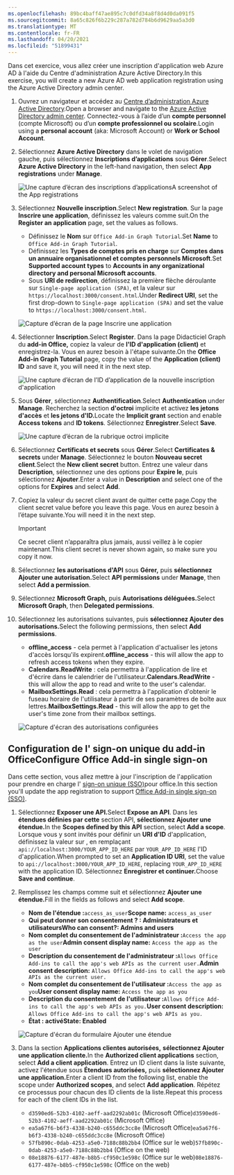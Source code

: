 ```yaml
---
ms.openlocfilehash: 89bc4baff47ae895c7c0dfd34a8f8d4d0da091f5
ms.sourcegitcommit: 8a65c826f6b229c287a782d784b6d9629aa5a3d0
ms.translationtype: MT
ms.contentlocale: fr-FR
ms.lasthandoff: 04/20/2021
ms.locfileid: "51899431"
---
```

<!-- markdownlint-disable MD002 MD041 -->

<span data-ttu-id="fad3b-101">Dans cet exercice, vous allez créer une inscription d'application web Azure AD à l'aide du Centre d'administration Azure Active Directory.</span><span class="sxs-lookup"><span data-stu-id="fad3b-101">In this exercise, you will create a new Azure AD web application registration using the Azure Active Directory admin center.</span></span>

1. <span data-ttu-id="fad3b-102">Ouvrez un navigateur et accédez au [Centre d’administration Azure Active Directory](https://aad.portal.azure.com).</span><span class="sxs-lookup"><span data-stu-id="fad3b-102">Open a browser and navigate to the [Azure Active Directory admin center](https://aad.portal.azure.com).</span></span> <span data-ttu-id="fad3b-103">Connectez-vous à l’aide d’un **compte personnel** (compte Microsoft) ou d’un **compte professionnel ou scolaire**.</span><span class="sxs-lookup"><span data-stu-id="fad3b-103">Login using a **personal account** (aka: Microsoft Account) or **Work or School Account**.</span></span>

1. <span data-ttu-id="fad3b-104">Sélectionnez **Azure Active Directory** dans le volet de navigation gauche, puis sélectionnez **Inscriptions d’applications** sous **Gérer**.</span><span class="sxs-lookup"><span data-stu-id="fad3b-104">Select **Azure Active Directory** in the left-hand navigation, then select **App registrations** under **Manage**.</span></span>

    ![<span data-ttu-id="fad3b-105">Une capture d’écran des inscriptions d’applications</span><span class="sxs-lookup"><span data-stu-id="fad3b-105">A screenshot of the App registrations</span></span> ](images/app-registrations.png)

1. <span data-ttu-id="fad3b-106">Sélectionnez **Nouvelle inscription**.</span><span class="sxs-lookup"><span data-stu-id="fad3b-106">Select **New registration**.</span></span> <span data-ttu-id="fad3b-107">Sur la page **Inscrire une application**, définissez les valeurs comme suit.</span><span class="sxs-lookup"><span data-stu-id="fad3b-107">On the **Register an application** page, set the values as follows.</span></span>

    - <span data-ttu-id="fad3b-108">Définissez le **Nom** sur `Office Add-in Graph Tutorial`.</span><span class="sxs-lookup"><span data-stu-id="fad3b-108">Set **Name** to `Office Add-in Graph Tutorial`.</span></span>
    - <span data-ttu-id="fad3b-109">Définissez les **Types de comptes pris en charge** sur **Comptes dans un annuaire organisationnel et comptes personnels Microsoft**.</span><span class="sxs-lookup"><span data-stu-id="fad3b-109">Set **Supported account types** to **Accounts in any organizational directory and personal Microsoft accounts**.</span></span>
    - <span data-ttu-id="fad3b-110">Sous **URI de redirection**, définissez la première flèche déroulante sur `Single-page application (SPA)`, et la valeur sur `https://localhost:3000/consent.html`.</span><span class="sxs-lookup"><span data-stu-id="fad3b-110">Under **Redirect URI**, set the first drop-down to `Single-page application (SPA)` and set the value to `https://localhost:3000/consent.html`.</span></span>

    ![Capture d’écran de la page Inscrire une application](images/register-an-app.png)

1. <span data-ttu-id="fad3b-112">Sélectionner **Inscription**.</span><span class="sxs-lookup"><span data-stu-id="fad3b-112">Select **Register**.</span></span> <span data-ttu-id="fad3b-113">Dans la page Didacticiel Graph du **add-in Office,** copiez la valeur de **l'ID d'application (client)** et enregistrez-la. Vous en aurez besoin à l'étape suivante.</span><span class="sxs-lookup"><span data-stu-id="fad3b-113">On the **Office Add-in Graph Tutorial** page, copy the value of the **Application (client) ID** and save it, you will need it in the next step.</span></span>

    ![Une capture d’écran de l’ID d’application de la nouvelle inscription d'application](images/application-id.png)

1. <span data-ttu-id="fad3b-115">Sous **Gérer**, sélectionnez **Authentification**.</span><span class="sxs-lookup"><span data-stu-id="fad3b-115">Select **Authentication** under **Manage**.</span></span> <span data-ttu-id="fad3b-116">Recherchez la section **d'octroi** implicite et activez **les jetons d'accès** et **les jetons d'ID.**</span><span class="sxs-lookup"><span data-stu-id="fad3b-116">Locate the **Implicit grant** section and enable **Access tokens** and **ID tokens**.</span></span> <span data-ttu-id="fad3b-117">Sélectionnez **Enregistrer**.</span><span class="sxs-lookup"><span data-stu-id="fad3b-117">Select **Save**.</span></span>

    ![Une capture d’écran de la rubrique octroi implicite](./images/aad-implicit-grant.png)

1. <span data-ttu-id="fad3b-119">Sélectionnez **Certificats et secrets** sous **Gérer**.</span><span class="sxs-lookup"><span data-stu-id="fad3b-119">Select **Certificates & secrets** under **Manage**.</span></span> <span data-ttu-id="fad3b-120">Sélectionnez le bouton **Nouveau secret client**.</span><span class="sxs-lookup"><span data-stu-id="fad3b-120">Select the **New client secret** button.</span></span> <span data-ttu-id="fad3b-121">Entrez une valeur dans **Description**, sélectionnez une des options pour **Expire le**, puis sélectionnez **Ajouter**.</span><span class="sxs-lookup"><span data-stu-id="fad3b-121">Enter a value in **Description** and select one of the options for **Expires** and select **Add**.</span></span>

1. <span data-ttu-id="fad3b-122">Copiez la valeur du secret client avant de quitter cette page.</span><span class="sxs-lookup"><span data-stu-id="fad3b-122">Copy the client secret value before you leave this page.</span></span> <span data-ttu-id="fad3b-123">Vous en aurez besoin à l’étape suivante.</span><span class="sxs-lookup"><span data-stu-id="fad3b-123">You will need it in the next step.</span></span>

    > [!IMPORTANT]
    > <span data-ttu-id="fad3b-124">Ce secret client n’apparaîtra plus jamais, aussi veillez à le copier maintenant.</span><span class="sxs-lookup"><span data-stu-id="fad3b-124">This client secret is never shown again, so make sure you copy it now.</span></span>

1. <span data-ttu-id="fad3b-125">Sélectionnez **les autorisations d'API** sous **Gérer,** puis **sélectionnez Ajouter une autorisation.**</span><span class="sxs-lookup"><span data-stu-id="fad3b-125">Select **API permissions** under **Manage**, then select **Add a permission**.</span></span>

1. <span data-ttu-id="fad3b-126">Sélectionnez **Microsoft Graph,** puis **Autorisations déléguées.**</span><span class="sxs-lookup"><span data-stu-id="fad3b-126">Select **Microsoft Graph**, then **Delegated permissions**.</span></span>

1. <span data-ttu-id="fad3b-127">Sélectionnez les autorisations suivantes, puis **sélectionnez Ajouter des autorisations.**</span><span class="sxs-lookup"><span data-stu-id="fad3b-127">Select the following permissions, then select **Add permissions**.</span></span>

    - <span data-ttu-id="fad3b-128">**offline_access** - cela permet à l'application d'actualiser les jetons d'accès lorsqu'ils expirent.</span><span class="sxs-lookup"><span data-stu-id="fad3b-128">**offline_access** - this will allow the app to refresh access tokens when they expire.</span></span>
    - <span data-ttu-id="fad3b-129">**Calendars.ReadWrite** : cela permettra à l'application de lire et d'écrire dans le calendrier de l'utilisateur.</span><span class="sxs-lookup"><span data-stu-id="fad3b-129">**Calendars.ReadWrite** - this will allow the app to read and write to the user's calendar.</span></span>
    - <span data-ttu-id="fad3b-130">**MailboxSettings.Read** : cela permettra à l'application d'obtenir le fuseau horaire de l'utilisateur à partir de ses paramètres de boîte aux lettres.</span><span class="sxs-lookup"><span data-stu-id="fad3b-130">**MailboxSettings.Read** - this will allow the app to get the user's time zone from their mailbox settings.</span></span>

    ![Capture d'écran des autorisations configurées](images/configured-permissions.png)

## <a name="configure-office-add-in-single-sign-on"></a><span data-ttu-id="fad3b-132">Configuration de l' sign-on unique du add-in Office</span><span class="sxs-lookup"><span data-stu-id="fad3b-132">Configure Office Add-in single sign-on</span></span>

<span data-ttu-id="fad3b-133">Dans cette section, vous allez mettre à jour l'inscription de l'application pour prendre en charge l' [sign-on unique (SSO)](https://docs.microsoft.com/office/dev/add-ins/develop/sso-in-office-add-ins)pour office.</span><span class="sxs-lookup"><span data-stu-id="fad3b-133">In this section you'll update the app registration to support [Office Add-in single sign-on (SSO)](https://docs.microsoft.com/office/dev/add-ins/develop/sso-in-office-add-ins).</span></span>

1. <span data-ttu-id="fad3b-134">Sélectionnez **Exposer une API.**</span><span class="sxs-lookup"><span data-stu-id="fad3b-134">Select **Expose an API**.</span></span> <span data-ttu-id="fad3b-135">Dans les **étendues définies par cette** section API, **sélectionnez Ajouter une étendue.**</span><span class="sxs-lookup"><span data-stu-id="fad3b-135">In the **Scopes defined by this API** section, select **Add a scope**.</span></span> <span data-ttu-id="fad3b-136">Lorsque vous y sont invités pour définir un **URI d'ID** d'application, définissez la valeur sur , en remplaçant `api://localhost:3000/YOUR_APP_ID_HERE` par `YOUR_APP_ID_HERE` l'ID d'application.</span><span class="sxs-lookup"><span data-stu-id="fad3b-136">When prompted to set an **Application ID URI**, set the value to `api://localhost:3000/YOUR_APP_ID_HERE`, replacing `YOUR_APP_ID_HERE` with the application ID.</span></span> <span data-ttu-id="fad3b-137">Sélectionnez **Enregistrer et continuer.**</span><span class="sxs-lookup"><span data-stu-id="fad3b-137">Choose **Save and continue**.</span></span>

1. <span data-ttu-id="fad3b-138">Remplissez les champs comme suit et sélectionnez **Ajouter une étendue.**</span><span class="sxs-lookup"><span data-stu-id="fad3b-138">Fill in the fields as follows and select **Add scope**.</span></span>

    - <span data-ttu-id="fad3b-139">**Nom de l'étendue :**`access_as_user`</span><span class="sxs-lookup"><span data-stu-id="fad3b-139">**Scope name:** `access_as_user`</span></span>
    - <span data-ttu-id="fad3b-140">**Qui peut donner son consentement ? : Administrateurs et utilisateurs**</span><span class="sxs-lookup"><span data-stu-id="fad3b-140">**Who can consent?: Admins and users**</span></span>
    - <span data-ttu-id="fad3b-141">**Nom complet du consentement de l'administrateur :**`Access the app as the user`</span><span class="sxs-lookup"><span data-stu-id="fad3b-141">**Admin consent display name:** `Access the app as the user`</span></span>
    - <span data-ttu-id="fad3b-142">**Description du consentement de l'administrateur :**`Allows Office Add-ins to call the app's web APIs as the current user.`</span><span class="sxs-lookup"><span data-stu-id="fad3b-142">**Admin consent description:** `Allows Office Add-ins to call the app's web APIs as the current user.`</span></span>
    - <span data-ttu-id="fad3b-143">**Nom complet du consentement de l'utilisateur :**`Access the app as you`</span><span class="sxs-lookup"><span data-stu-id="fad3b-143">**User consent display name:** `Access the app as you`</span></span>
    - <span data-ttu-id="fad3b-144">**Description du consentement de l'utilisateur :**`Allows Office Add-ins to call the app's web APIs as you.`</span><span class="sxs-lookup"><span data-stu-id="fad3b-144">**User consent description:** `Allows Office Add-ins to call the app's web APIs as you.`</span></span>
    - <span data-ttu-id="fad3b-145">**État : activé**</span><span class="sxs-lookup"><span data-stu-id="fad3b-145">**State: Enabled**</span></span>

    ![Capture d'écran du formulaire Ajouter une étendue](images/add-scope.png)

1. <span data-ttu-id="fad3b-147">Dans la section **Applications clientes autorisées,** **sélectionnez Ajouter une application cliente.**</span><span class="sxs-lookup"><span data-stu-id="fad3b-147">In the **Authorized client applications** section, select **Add a client application**.</span></span> <span data-ttu-id="fad3b-148">Entrez un ID client dans la liste suivante, activez l'étendue sous **Étendues autorisées,** puis **sélectionnez Ajouter une application.**</span><span class="sxs-lookup"><span data-stu-id="fad3b-148">Enter a client ID from the following list, enable the scope under **Authorized scopes**, and select **Add application**.</span></span> <span data-ttu-id="fad3b-149">Répétez ce processus pour chacun des ID clients de la liste.</span><span class="sxs-lookup"><span data-stu-id="fad3b-149">Repeat this process for each of the client IDs in the list.</span></span>

    - <span data-ttu-id="fad3b-150">`d3590ed6-52b3-4102-aeff-aad2292ab01c` (Microsoft Office)</span><span class="sxs-lookup"><span data-stu-id="fad3b-150">`d3590ed6-52b3-4102-aeff-aad2292ab01c` (Microsoft Office)</span></span>
    - <span data-ttu-id="fad3b-151">`ea5a67f6-b6f3-4338-b240-c655ddc3cc8e` (Microsoft Office)</span><span class="sxs-lookup"><span data-stu-id="fad3b-151">`ea5a67f6-b6f3-4338-b240-c655ddc3cc8e` (Microsoft Office)</span></span>
    - <span data-ttu-id="fad3b-152">`57fb890c-0dab-4253-a5e0-7188c88b2bb4` (Office sur le web)</span><span class="sxs-lookup"><span data-stu-id="fad3b-152">`57fb890c-0dab-4253-a5e0-7188c88b2bb4` (Office on the web)</span></span>
    - <span data-ttu-id="fad3b-153">`08e18876-6177-487e-b8b5-cf950c1e598c` (Office sur le web)</span><span class="sxs-lookup"><span data-stu-id="fad3b-153">`08e18876-6177-487e-b8b5-cf950c1e598c` (Office on the web)</span></span>
